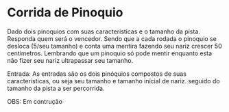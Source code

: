 # Corrida de Pinoquio

Dado dois pinoquios com suas caracteristicas e o tamanho da pista. Responda quem será o vencedor.
Sendo que a cada rodada o pinoquio se desloca (5/seu tamanho) e conta uma mentira fazendo seu nariz crescer 50 centimetros.
Lembrando que um pinoquio só pode mentir enquanto esta não fizer seu nariz ultrapassar seu tamanho.

Entrada:
As entradas são os dois pinóquios compostos de suas caracteristicas, ou seja seu tamanho e tamanho inícial de nariz. seguido do tamanho da pista a ser percorrida.

OBS: Em contrução
